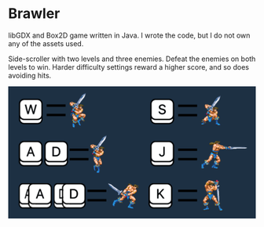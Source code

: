 # Brawler
libGDX and Box2D game written in Java. I wrote the code, but I do not own any of the assets used.

Side-scroller with two levels and three enemies. Defeat the enemies on both levels to win. Harder difficulty settings reward a higher score, and so does avoiding hits.

![Tutorial](assets/textures/tutorial.png)
